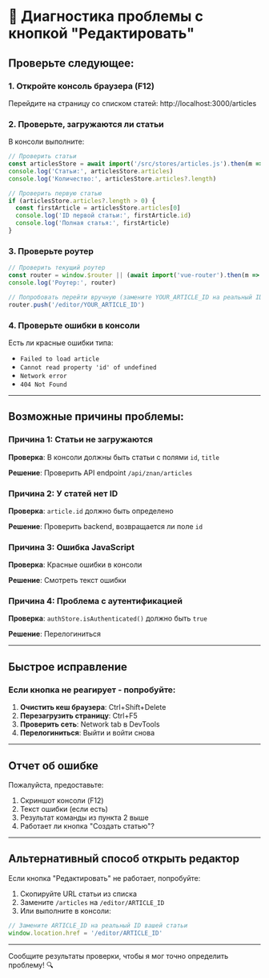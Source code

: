 # 🐛 Диагностика проблемы с кнопкой "Редактировать"

## Проверьте следующее:

### 1. Откройте консоль браузера (F12)

Перейдите на страницу со списком статей: http://localhost:3000/articles

### 2. Проверьте, загружаются ли статьи

В консоли выполните:
```javascript
// Проверить статьи
const articlesStore = await import('/src/stores/articles.js').then(m => m.useArticlesStore())
console.log('Статьи:', articlesStore.articles)
console.log('Количество:', articlesStore.articles?.length)

// Проверить первую статью
if (articlesStore.articles?.length > 0) {
  const firstArticle = articlesStore.articles[0]
  console.log('ID первой статьи:', firstArticle.id)
  console.log('Полная статья:', firstArticle)
}
```

### 3. Проверьте роутер

```javascript
// Проверить текущий роутер
const router = window.$router || (await import('vue-router').then(m => m.useRouter()))
console.log('Роутер:', router)

// Попробовать перейти вручную (замените YOUR_ARTICLE_ID на реальный ID)
router.push('/editor/YOUR_ARTICLE_ID')
```

### 4. Проверьте ошибки в консоли

Есть ли красные ошибки типа:
- `Failed to load article`
- `Cannot read property 'id' of undefined`
- `Network error`
- `404 Not Found`

---

## Возможные причины проблемы:

### Причина 1: Статьи не загружаются
**Проверка**: В консоли должны быть статьи с полями `id`, `title`

**Решение**: Проверить API endpoint `/api/znan/articles`

### Причина 2: У статей нет ID
**Проверка**: `article.id` должно быть определено

**Решение**: Проверить backend, возвращается ли поле `id`

### Причина 3: Ошибка JavaScript
**Проверка**: Красные ошибки в консоли

**Решение**: Смотреть текст ошибки

### Причина 4: Проблема с аутентификацией
**Проверка**: `authStore.isAuthenticated()` должно быть `true`

**Решение**: Перелогиниться

---

## Быстрое исправление

### Если кнопка не реагирует - попробуйте:

1. **Очистить кеш браузера**: Ctrl+Shift+Delete
2. **Перезагрузить страницу**: Ctrl+F5
3. **Проверить сеть**: Network tab в DevTools
4. **Перелогиниться**: Выйти и войти снова

---

## Отчет об ошибке

Пожалуйста, предоставьте:
1. Скриншот консоли (F12)
2. Текст ошибки (если есть)
3. Результат команды из пункта 2 выше
4. Работает ли кнопка "Создать статью"?

---

## Альтернативный способ открыть редактор

Если кнопка "Редактировать" не работает, попробуйте:

1. Скопируйте URL статьи из списка
2. Замените `/articles` на `/editor/ARTICLE_ID`
3. Или выполните в консоли:
```javascript
// Замените ARTICLE_ID на реальный ID вашей статьи
window.location.href = '/editor/ARTICLE_ID'
```

---

Сообщите результаты проверки, чтобы я мог точно определить проблему! 🔍


